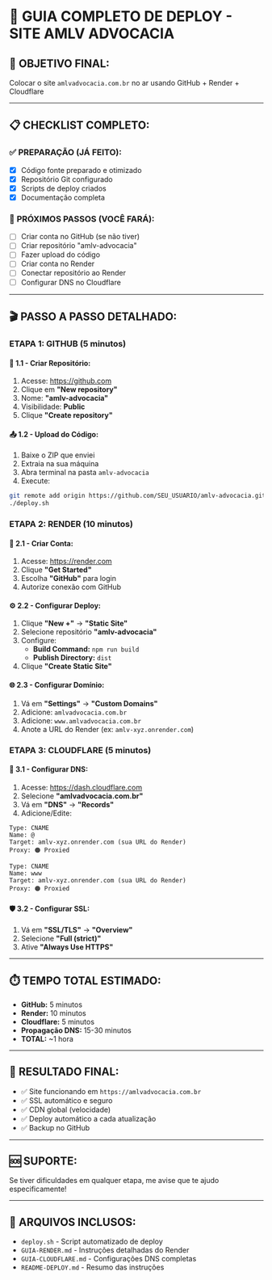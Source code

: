 # 🚀 GUIA COMPLETO DE DEPLOY - SITE AMLV ADVOCACIA

## 🎯 **OBJETIVO FINAL:**
Colocar o site `amlvadvocacia.com.br` no ar usando GitHub + Render + Cloudflare

---

## 📋 **CHECKLIST COMPLETO:**

### ✅ **PREPARAÇÃO (JÁ FEITO):**
- [x] Código fonte preparado e otimizado
- [x] Repositório Git configurado
- [x] Scripts de deploy criados
- [x] Documentação completa

### 🔄 **PRÓXIMOS PASSOS (VOCÊ FARÁ):**
- [ ] Criar conta no GitHub (se não tiver)
- [ ] Criar repositório "amlv-advocacia"
- [ ] Fazer upload do código
- [ ] Criar conta no Render
- [ ] Conectar repositório ao Render
- [ ] Configurar DNS no Cloudflare

---

## 🎬 **PASSO A PASSO DETALHADO:**

### **ETAPA 1: GITHUB (5 minutos)**

#### 📝 **1.1 - Criar Repositório:**
1. Acesse: https://github.com
2. Clique em **"New repository"**
3. Nome: **"amlv-advocacia"**
4. Visibilidade: **Public**
5. Clique **"Create repository"**

#### 📤 **1.2 - Upload do Código:**
1. Baixe o ZIP que enviei
2. Extraia na sua máquina
3. Abra terminal na pasta `amlv-advocacia`
4. Execute:
```bash
git remote add origin https://github.com/SEU_USUARIO/amlv-advocacia.git
./deploy.sh
```

### **ETAPA 2: RENDER (10 minutos)**

#### 🔗 **2.1 - Criar Conta:**
1. Acesse: https://render.com
2. Clique **"Get Started"**
3. Escolha **"GitHub"** para login
4. Autorize conexão com GitHub

#### ⚙️ **2.2 - Configurar Deploy:**
1. Clique **"New +"** → **"Static Site"**
2. Selecione repositório **"amlv-advocacia"**
3. Configure:
   - **Build Command:** `npm run build`
   - **Publish Directory:** `dist`
4. Clique **"Create Static Site"**

#### 🌐 **2.3 - Configurar Domínio:**
1. Vá em **"Settings"** → **"Custom Domains"**
2. Adicione: `amlvadvocacia.com.br`
3. Adicione: `www.amlvadvocacia.com.br`
4. Anote a URL do Render (ex: `amlv-xyz.onrender.com`)

### **ETAPA 3: CLOUDFLARE (5 minutos)**

#### 🔧 **3.1 - Configurar DNS:**
1. Acesse: https://dash.cloudflare.com
2. Selecione **"amlvadvocacia.com.br"**
3. Vá em **"DNS"** → **"Records"**
4. Adicione/Edite:

```
Type: CNAME
Name: @
Target: amlv-xyz.onrender.com (sua URL do Render)
Proxy: 🟠 Proxied
```

```
Type: CNAME
Name: www  
Target: amlv-xyz.onrender.com (sua URL do Render)
Proxy: 🟠 Proxied
```

#### 🛡️ **3.2 - Configurar SSL:**
1. Vá em **"SSL/TLS"** → **"Overview"**
2. Selecione **"Full (strict)"**
3. Ative **"Always Use HTTPS"**

---

## ⏱️ **TEMPO TOTAL ESTIMADO:**
- **GitHub:** 5 minutos
- **Render:** 10 minutos  
- **Cloudflare:** 5 minutos
- **Propagação DNS:** 15-30 minutos
- **TOTAL:** ~1 hora

---

## 🎉 **RESULTADO FINAL:**
- ✅ Site funcionando em `https://amlvadvocacia.com.br`
- ✅ SSL automático e seguro
- ✅ CDN global (velocidade)
- ✅ Deploy automático a cada atualização
- ✅ Backup no GitHub

---

## 🆘 **SUPORTE:**
Se tiver dificuldades em qualquer etapa, me avise que te ajudo especificamente!

---

## 📁 **ARQUIVOS INCLUSOS:**
- `deploy.sh` - Script automatizado de deploy
- `GUIA-RENDER.md` - Instruções detalhadas do Render
- `GUIA-CLOUDFLARE.md` - Configurações DNS completas
- `README-DEPLOY.md` - Resumo das instruções

